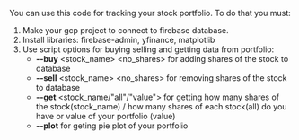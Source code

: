You can use this code for tracking your stock portfolio. To do that you must:
  1. Make your gcp project to connect to firebase database.
  2. Install libraries: firebase-admin, yfinance, matplotlib
  3. Use script options for buying selling and getting data from portfolio:
      - **--buy** <stock_name> <no_shares> for adding shares of the stock to database
      - **--sell** <stock_name> <no_shares> for removing shares of the stock to database
      - **--get** <stock_name/"all"/"value"> for getting how many shares of the stock(stock_name) / how many shares of each stock(all) do you have or value of your portfolio (value)
      - **--plot** for geting pie plot of your portfolio
